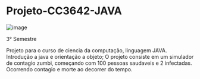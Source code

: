 # Projeto-CC3642-JAVA
![image](https://user-images.githubusercontent.com/72232969/166477116-97cfac68-0561-455f-a8d9-6dd8dd7032c0.png)

3° Semestre

Projeto para o curso de ciencia da computação, linguagem JAVA.
Introdução a java e orientação a objeto;
O projeto consiste em um simulador de contagio zumbi, começando com 100 pessoas saudaveis e 2 infectadas. Ocorrendo contagio e morte ao decorrer do tempo.


